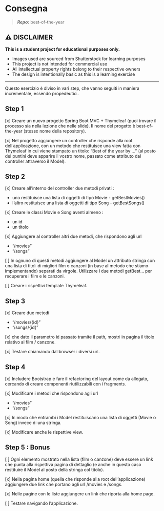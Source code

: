# Consegna

> ***Repo:*** best-of-the-year

## ⚠️ DISCLAIMER

**This is a student project for educational purposes only.**

- Images used are sourced from Shutterstock for learning purposes
- This project is not intended for commercial use
- All intellectual property rights belong to their respective owners
- The design is intentionally basic as this is a learning exercise

---

Questo esercizio è diviso in vari step, che vanno seguiti in maniera incrementale, essendo propedeutici.

## Step 1

[x] Creare un nuovo progetto Spring Boot MVC + Thymeleaf (puoi trovare il processo sia nella lezione che nelle slide). Il nome del progetto è best-of-the-year (stesso nome della repository).

[x] Nel progetto aggiungere un controller che risponde alla root dell’applicazione, con un metodo che restituisce una view fatta con Thymeleaf in cui viene stampato un titolo: “Best of the year by …” (al posto dei puntini deve apparire il vostro nome, passato come attributo dal controller attraverso il Model).

## Step 2

[x] Creare all’interno del controller due metodi privati :

- uno restituisce una lista di oggetti di tipo Movie - getBestMovies()
- l’altro restituisce una lista di oggetti di tipo Song - getBestSongs()

[x] Creare le classi Movie e Song aventi almeno :

- un id
- un titolo

[x] Aggiungere al controller altri due metodi, che rispondono agli url

- “/movies”
- “/songs”

[ ] In ognuno di questi metodi aggiungere al Model un attributo stringa con una lista di titoli di migliori film o canzoni (in base al metodo che stiamo implementando) separati da virgole. Utilizzare i due metodi getBest… per recuperare i film e le canzoni.

[ ] Creare i rispettivi template Thymeleaf.

## Step 3

[x] Creare due metodi

- “/movies/{id}”
- “/songs/{id}”

[x] che dato il parametro id passato tramite il path, mostri in pagina il titolo relativo al film / canzone.

[x] Testare chiamando dal browser i diversi url.

## Step 4

[x] Includere Bootstrap e fare il refactoring del layout come da allegato, cercando di creare componenti riutilizzabili con i fragments.

[x] Modificare i metodi che rispondono agli url

- “/movies”
- “/songs”

[x] In modo che entrambi i Model restituiscano una lista di oggetti (Movie o Song) invece di una stringa.

[x] Modificare anche le rispettive view.

## Step 5 : Bonus

[ ] Ogni elemento mostrato nella lista (film o canzone) deve essere un link che punta alla rispettiva pagina di dettaglio (e anche in questo caso restituire il Model al posto della stringa col titolo).

[x] Nella pagina home (quella che risponde alla root dell’applicazione) aggiungere due link che portano agli url /movies e /songs.

[x] Nelle pagine con le liste aggiungere un link che riporta alla home page.

[ ] Testare navigando l’applicazione.
